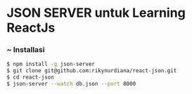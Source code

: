 # JSON SERVER untuk Learning ReactJs

### ~ Installasi
```sh
$ npm install -g json-server
$ git clone git@github.com:rikynurdiana/react-json.git
$ cd react-json
$ json-server --watch db.json --port 8000
```
